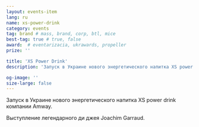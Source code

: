```yaml
---
layout: events-item
lang: ru
name: xs-power-drink
category: events
tag: brand # mass, brand, corp, btl, mice
best-tag: true # true, false
award:  # eventarizacia, ukrawards, propeller
prize: ''

title: 'XS Power Drink'
description: 'Запуск в Украине нового энергетического напитка XS power drink компании Amway'

og-image: ''
size-large: false
---
```


Запуск в Украине нового энергетического напитка XS power drink компании Amway.

Выступление легендарного ди джея Joachim Garraud.
